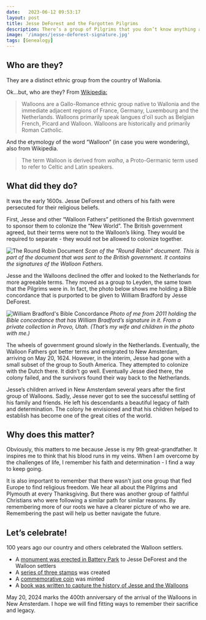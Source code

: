 ```yaml
---
date:   2023-06-12 09:53:17
layout: post
title: Jesse DeForest and the Forgotten Pilgrims
description: There’s a group of Pilgrims that you don’t know anything about.
image: '/images/jesse-deforest-signature.jpg'
tags: [Genealogy]
---
```


## Who are they?
They are a distinct ethnic group from the country of Wallonia. 

Ok...but, who are they? From [Wikipedia:](https://en.wikipedia.org/wiki/Walloons)

> Walloons are a Gallo-Romance ethnic group native to Wallonia and the immediate adjacent regions of France, Germany, Luxembourg and the Netherlands. Walloons primarily speak langues d'oïl such as Belgian French, Picard and Walloon. Walloons are historically and primarily Roman Catholic.

And the etymology of the word “Walloon” (in case you were wondering), also from Wikipedia.

> The term Walloon is derived from ​*walha*​, a Proto-Germanic term used to refer to Celtic and Latin speakers.

## What did they do?
It was the early 1600s. Jesse DeForest and others of his faith were persecuted for their religious beliefs. 

First, Jesse and other “Walloon Fathers” petitioned the British government to sponsor them to colonize the “New World”. The British government agreed, but their terms were not to the Walloon’s liking. They would be required to separate - they would not be allowed to colonize together. 

![The Round Robin Document]({{site.baseurl}}/images/round-robin-jesse-deforest.jpeg)
*Scan of the "Round Robin" document. This is part of the document that was sent to the British government. It contains the signatures of the Walloon Fathers.*

Jesse and the Walloons declined the offer and looked to the Netherlands for more agreeable terms. They moved as a group to Leyden, the same town that the Pilgrims were in. In fact, the photo below shows me holding a Bible concordance that is purported to be given to William Bradford by Jesse DeForest. 

![William Bradford's Bible Concordance]({{site.baseurl}}/images/bradford-bible-concordance.jpeg)
*Photo of me from 2011 holding the Bible concordance that has William Bradford’s signature in it. From a private collection in Provo, Utah. (That’s my wife and children in the photo with me.)*

The wheels of government ground slowly in the Netherlands. Eventually, the Walloon Fathers got better terms and emigrated to New Amsterdam, arriving on May 20, 1624. However, in the interim, Jesse had gone with a small subset of the group to South America. They attempted to colonize with the Dutch there. It didn’t go well. Eventually Jesse died there, the colony failed, and the survivors found their way back to the Netherlands. 

Jesse’s children arrived in New Amsterdam several years after the first group of Walloons. Sadly, Jesse  never got to see the successful settling of his family and friends. He left his descendants a beautiful legacy of faith and determination. The colony he envisioned and that his children helped to establish has become one of the great cities of the world. 

## Why does this matter?
Obviously, this matters to me because Jesse is my 9th great-grandfather. It inspires me to think that his blood runs in my veins. When I am overcome by the challenges of life, I remember his faith and determination - I find a way to keep going.

It is also important to remember that there wasn’t just one group that fled Europe to find religious freedom. We hear all about the Pilgrims and Plymouth at every Thanksgiving. But there was another group of faithful Christians who were following a similar path for similar reasons. By remembering more of our roots we have a clearer picture of who we are. Remembering the past will help us better navigate the future.

## Let’s celebrate!
100 years ago our country and others celebrated the Walloon settlers. 

- A [monument was erected in Battery Park](https://www.nycgovparks.org/parks/battery-park/monuments/1647) to Jesse DeForest and the Walloon settlers
- A [series of three stamps](https://info.mysticstamp.com/huguenot-walloon-tercentenary/) was created
- A [commemorative coin](https://en.wikipedia.org/wiki/Huguenot-Walloon_half_dollar) was minted
- A [book was written to capture the history of Jesse and the Walloons](https://archive.org/details/walloonfamilyina01defo_0/page/n31/mode/2up)

May 20, 2024 marks the 400th anniversary of the arrival of the Walloons in New Amsterdam. I hope we will find fitting ways to remember their sacrifice and legacy.